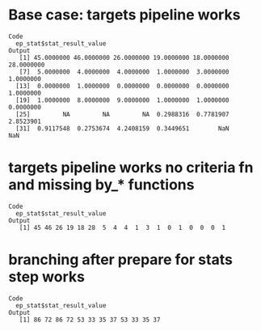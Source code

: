 # Base case: targets pipeline works

    Code
      ep_stat$stat_result_value
    Output
       [1] 45.0000000 46.0000000 26.0000000 19.0000000 18.0000000 28.0000000
       [7]  5.0000000  4.0000000  4.0000000  1.0000000  3.0000000  1.0000000
      [13]  0.0000000  1.0000000  0.0000000  0.0000000  0.0000000  1.0000000
      [19]  1.0000000  8.0000000  9.0000000  1.0000000  1.0000000  0.0000000
      [25]         NA         NA         NA  0.2988316  0.7781907  2.8523901
      [31]  0.9117548  0.2753674  4.2408159  0.3449651        NaN        NaN

# targets pipeline works no criteria fn and missing by_* functions

    Code
      ep_stat$stat_result_value
    Output
       [1] 45 46 26 19 18 28  5  4  4  1  3  1  0  1  0  0  0  1

# branching after prepare for stats step works

    Code
      ep_stat$stat_result_value
    Output
       [1] 86 72 86 72 53 33 35 37 53 33 35 37

